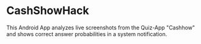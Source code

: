 # CashShowHack

This Android App analyzes live screenshots from the Quiz-App "Cashhow" and shows correct answer probabilities in a system notification.

